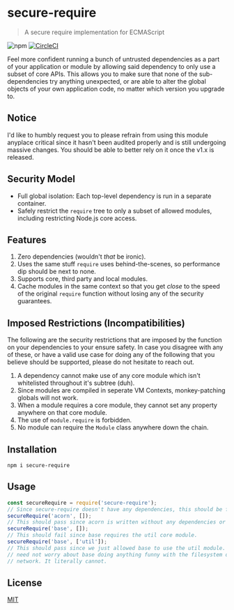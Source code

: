 # secure-require

> A secure require implementation for ECMAScript

![npm](https://img.shields.io/npm/v/secure-require.svg)
[![CircleCI](https://circleci.com/gh/secure-require/secure-require/tree/master.svg?style=svg)](https://circleci.com/gh/secure-require/secure-require/tree/master)

Feel more confident running a bunch of untrusted dependencies as a part of your
application or module by allowing said dependency to only use a subset of core
APIs. This allows you to make sure that none of the sub-dependencies try
anything unexpected, or are able to alter the global objects of your own application
code, no matter which version you upgrade to.

## Notice

I'd like to humbly request you to please refrain from using this module anyplace critical since it hasn't been audited properly and is still undergoing massive changes. You should be able to better rely on it once the v1.x is released.

## Security Model

* Full global isolation: Each top-level dependency is run in a separate container.
* Safely restrict the `require` tree to only a subset of allowed modules, including restricting Node.js core access.

## Features

1. Zero dependencies (wouldn't _that_ be ironic).
2. Uses the same stuff `require` uses behind-the-scenes, so performance dip should be next to none.
3. Supports core, third party and local modules.
4. Cache modules in the same context so that you get *close* to the speed of the original `require` function without losing any of the security guarantees.

## Imposed Restrictions (Incompatibilities)

The following are the security restrictions that are imposed by the function on your dependencies to your ensure safety. In case you disagree with any of these, or have a valid use case for doing any of the following that you believe should be supported, please do not hesitate to reach out.

1. A dependency cannot make use of any core module which isn't whitelisted throughout it's subtree (duh).
2. Since modules are compiled in seperate VM Contexts, monkey-patching globals will not work.
3. When a module requires a core module, they cannot set any property anywhere on that core module.
4. The use of `module.require` is forbidden.
5. No module can require the `Module` class anywhere down the chain.

## Installation

```
npm i secure-require
```

## Usage

```js
const secureRequire = require('secure-require');
// Since secure-require doesn't have any dependencies, this should be fine.
secureRequire('acorn', []);
// This should pass since acorn is written without any dependencies or core modules.
secureRequire('base', []);
// This should fail since base requires the util core module.
secureRequire('base', ['util']);
// This should pass since we just allowed base to use the util module. Now, we
// need not worry about base doing anything funny with the filesystem or the
// network. It literally cannot.
```

## License

[MIT](./LICENSE)
